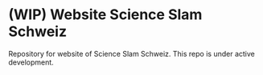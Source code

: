 # (WIP) Website Science Slam Schweiz
Repository for website of Science Slam Schweiz. This repo is under active development.
